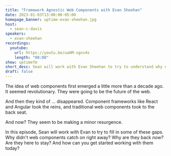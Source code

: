 ```yaml
---
title: "Framework Agnostic Web Components with Evan Sheehan"
date: 2023-01-03T13:00:00-05:00
homepage_banner: uptime-evan-sheehan.jpg
host:
  - sean-c-davis
speakers:
  - evan-sheehan
recordings:
  youtube:
    url: https://youtu.be/uaHM-sgnv4s
    length: "00:00"
show: uptimefm
short_desc: Sean will work with Evan Sheehan to try to understand why didn't web components catch on right away? Why are they back _now?_ Are they here to stay? And how can you get started working with them today?
draft: false
---
```


The idea of web components first emerged a little more than a decade ago. It seemed revolutionary. They were going to be the future of the web.

And then they kind of … disappeared. Component frameworks like React and Angular took the reins, and traditional web components took to the back seat.

And now? They seem to be making a minor resurgence.

In this episode, Sean will work with Evan to try to fill in some of these gaps. Why didn't web components catch on right away? Why are they back _now?_ Are they here to stay? And how can you get started working with them today?
